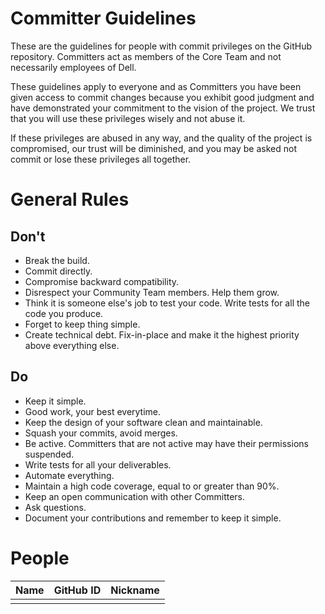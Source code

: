 # Committer Guidelines
These are the guidelines for people with commit privileges on the GitHub repository. Committers act as members of the Core Team and not necessarily employees of Dell. 

These guidelines apply to everyone and as Committers you have been given access to commit changes because you exhibit good judgment and have demonstrated your commitment to the vision of the project. We trust that you will use these privileges wisely and not abuse it. 

If these privileges are abused in any way, and the quality of the project is compromised, our trust will be diminished, and you may be asked not commit or lose these privileges all together. 

# General Rules
## Don't
* Break the build.
* Commit directly.
* Compromise backward compatibility.
* Disrespect your Community Team members. Help them grow.
* Think it is someone else's job to test your code. Write tests for all the code you produce.
* Forget to keep thing simple.
* Create technical debt. Fix-in-place and make it the highest priority above everything else.

## Do
* Keep it simple.
* Good work, your best everytime.
* Keep the design of your software clean and maintainable.
* Squash your commits, avoid merges.
* Be active. Committers that are not active may have their permissions suspended.
* Write tests for all your deliverables.
* Automate everything.
* Maintain a high code coverage, equal to or greater than 90%.
* Keep an open communication with other Committers. 
* Ask questions. 
* Document your contributions and remember to keep it simple. 

# People
| Name  |  GitHub ID  |  Nickname  |
|-------|-------------|------------|
|       |             |            |

